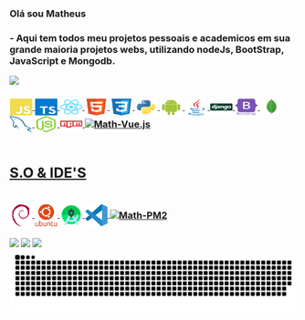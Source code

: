 <h3> Olá sou Matheus <h3>
	<p>
	- Aqui tem todos meu projetos pessoais e academicos em sua grande maioria projetos webs, utilizando nodeJs, BootStrap, JavaScript e Mongodb.
	</p>
<div>
  <a href="https://github.com/matheussilveira0402">
  <img height="180em" src="https://github-readme-stats.vercel.app/api?username=MatheusSilveira0402&show_icons=true&theme=dark&include_all_commits=true&count_private=true"/>
 
	
<div style="display: inline_block"><br>
	<img align="center" alt="Math-Js" height="30" width="40" src="https://raw.githubusercontent.com/devicons/devicon/master/icons/javascript/javascript-plain.svg">
	<img align="center" alt="Math-Ts" height="30" width="40" src="https://raw.githubusercontent.com/devicons/devicon/master/icons/typescript/typescript-plain.svg">
	<img align="center" alt="Math-React" height="30" width="40" src="https://raw.githubusercontent.com/devicons/devicon/master/icons/react/react-original.svg">
	<img align="center" alt="Math-HTML" height="30" width="40" src="https://raw.githubusercontent.com/devicons/devicon/master/icons/html5/html5-original.svg">
	<img align="center" alt="Math-CSS" height="30" width="40" src="https://raw.githubusercontent.com/devicons/devicon/master/icons/css3/css3-original.svg">
	<img align="center" alt="Math-Python" height="30" width="40" src="https://raw.githubusercontent.com/devicons/devicon/master/icons/python/python-original.svg">
	<img align="center" alt="Math-Android" height="30" width="40" src="https://raw.githubusercontent.com/devicons/devicon/9f4f5cdb393299a81125eb5127929ea7bfe42889/icons/android/android-original.svg">
	<img align="center" alt="Math-Java" height="30" width="40" src="https://raw.githubusercontent.com/devicons/devicon/9f4f5cdb393299a81125eb5127929ea7bfe42889/icons/java/java-original.svg">
	<img align="center" alt="Math-Django" height="30" width="40" src="https://raw.githubusercontent.com/devicons/devicon/9f4f5cdb393299a81125eb5127929ea7bfe42889/icons/django/django-original.svg">		
	<img align="center" alt="Math-BootStrap" height="30" width="40" src="https://raw.githubusercontent.com/devicons/devicon/9f4f5cdb393299a81125eb5127929ea7bfe42889/icons/bootstrap/bootstrap-plain-wordmark.svg">		
	<img align="center" alt="Math-Mongodb" height="30" width="40" src="https://raw.githubusercontent.com/devicons/devicon/9f4f5cdb393299a81125eb5127929ea7bfe42889/icons/mongodb/mongodb-original.svg">		
	<img align="center" alt="Math-MySql" height="30" width="40" src="https://raw.githubusercontent.com/devicons/devicon/9f4f5cdb393299a81125eb5127929ea7bfe42889/icons/mysql/mysql-original.svg">
	<img align="center" alt="Math-NodeJs" height="30" width="40" src="https://raw.githubusercontent.com/devicons/devicon/9f4f5cdb393299a81125eb5127929ea7bfe42889/icons/nodejs/nodejs-original.svg">
	<img align="center" alt="Math-Npm" height="30" width="40" src="https://raw.githubusercontent.com/devicons/devicon/9f4f5cdb393299a81125eb5127929ea7bfe42889/icons/npm/npm-original-wordmark.svg">
	<img align="center" alt="Math-Vue.js" height="30" width="40" src="https://cdn.jsdelivr.net/gh/devicons/devicon/icons/vuejs/vuejs-original.svg">
</div>
<div style="display: inline_block"><br>
	<h2>S.O & IDE'S</h2>
	<br>
	<img align="center" alt="Math-Debian" width="40" src="https://raw.githubusercontent.com/devicons/devicon/9f4f5cdb393299a81125eb5127929ea7bfe42889/icons/debian/debian-original.svg">
	<img align="center" alt="Math-Ubuntu" width="40" src="https://raw.githubusercontent.com/devicons/devicon/9f4f5cdb393299a81125eb5127929ea7bfe42889/icons/ubuntu/ubuntu-plain-wordmark.svg">
	<img align="center" alt="Math-AndroidStudio" width="40" src="https://raw.githubusercontent.com/MatheusSilveira0402/MatheusSilveira0402/cb3e6d43f4633d594c8d6a113fd9a9ea1ba9029d/icons8-android-studio.svg">
	<img align="center" alt="Math-VsCode" width="40" src="https://raw.githubusercontent.com/devicons/devicon/9f4f5cdb393299a81125eb5127929ea7bfe42889/icons/vscode/vscode-original.svg">
	<img align="center" alt="Math-PM2" width="40" src="https://pm2.io/assets/pm2-logo-1.png"
</div>
<div> 
	<br>
	<a href="https://www.twitch.tv/matheuspythons2" target="_blank"><img src="https://img.shields.io/badge/Twitch-9146FF?style=for-the-badge&logo=twitch&logoColor=white" target="_blank"></a>
	<a href = "mailto:matheussilveirasergio@gmail.com"><img src="https://img.shields.io/badge/-Gmail-%23333?style=for-the-badge&logo=gmail&logoColor=white" target="_blank"></a>
	<a href="https://www.linkedin.com/in/matheus-silveira-sergio-885aa5182/" target="_blank"><img src="https://img.shields.io/badge/-LinkedIn-%230077B5?style=for-the-badge&logo=linkedin&logoColor=white" target="_blank"></a> 
	<img src="https://github.com/MatheusSilveira0402/MatheusSilveira0402/blob/output/github-contribution-grid-snake.svg" alt="" style="max-width:100%;">
</div>

